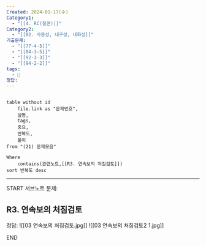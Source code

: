 ```yaml
---
Created: 2024-01-17(수)
Category1:
  - "[[4. RC(철콘)]]"
Category2:
  - "[[02. 사용성, 내구성, 내화성]]"
기출문제:
  - "[[77-4-5]]"
  - "[[84-3-5]]"
  - "[[92-3-3]]"
  - "[[94-2-2]]"
tags:
  - 🧮
정답:
---
```

```dataview

table without id
	file.link as "문제번호",
	설명,
	tags,
	중요,
	반복도,
	풀이
from "(21) 문제모음"

Where
	contains(관련노트,[[R3. 연속보의 처짐검토]])
sort 반복도 desc

```
***
START
서브노트
문제:  
## R3. 연속보의 처짐검토 


정답: 
![[03 연속보의 처짐검토.jpg]]
![[03 연속보의 처짐검토2 1.jpg]]
<!--ID: 1704617828297-->
END

